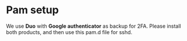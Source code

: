 # Pam setup

We use **Duo** with **Google authenticator** as backup for 2FA. Please install both products, and then use this pam.d file for sshd.

